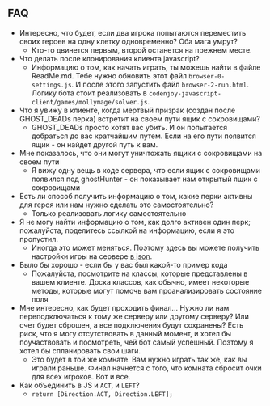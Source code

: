 ## FAQ

* Интересно, что будет, если два игрока попытаются переместить своих героев 
  на одну клетку одновременно? Оба мага умрут?
  + Кто-то двинется первым, второй останется на прежнем месте.
* Что делать после клонирования клиента javascript?
  + Информацию о том, как начать играть, ты можешь найти в файле ReadMe.md.
    Тебе нужно обновить этот файл `browser-0-settings.js`.
    И после этого запустить файл `browser-2-run.html`. Логику бота стоит 
    реализовать в `codenjoy-javascript-client/games/mollymage/solver.js`.
* Что я увижу в клиенте, когда мертвый призрак (создан после GHOST_DEADs
    перка) встретит на своем пути ящик с сокровищами?
  + GHOST_DEADs просто хотят вас убить. И он попытается добраться до вас
    кратчайшим путем. Если на его пути появится ящик - он найдет
    другой путь к вам.
* Мне показалось, что они могут уничтожать ящики с сокровищами на своем пути
  + Я вижу одну вещь в коде сервера, что если ящик с сокровищами появился
    под ghostHunter - он показывает нам открытый ящик с сокровищами
* Есть ли способ получить информацию о том, какие перки активны для
  героя или нам нужно сделать это самостоятельно?
  + Только реализовать логику самостоятельно
* Я не могу найти информацию о том, как долго активен один перк;
  пожалуйста, поделитесь ссылкой на информацию, если я это пропустил.
  + Иногда это может меняться. Поэтому здесь вы можете получить настройки игры на сервере
    [в json](/game/rest/settings/player).
* Было бы хорошо - если бы у вас был какой-то пример кода
  + Пожалуйста, посмотрите на классы, которые представлены в вашем клиенте. Доска классов, как обычно, имеет некоторые методы,
    которые могут помочь вам проанализировать состояние поля
* Мне интересно, как будет проходить финал... Нужно ли нам переподключаться к тому же серверу или другому серверу? Или счет будет сброшен, а все
  подключения будут сохранены? Есть риск, что я могу отсутствовать в данный момент, и хотел бы поучаствовать и посмотреть, чей бот самый
  успешный. Поэтому я хотел бы спланировать свои шаги.
  + Это будет в той же комнате. Вам нужно играть так же, как вы играли раньше.
    Финал начнется с того, что комната сбросит очки для всех игроков. Вот и все.
* Как объединить в JS и `ACT`, и `LEFT`?
  + `return [Direction.ACT, Direction.LEFT];`